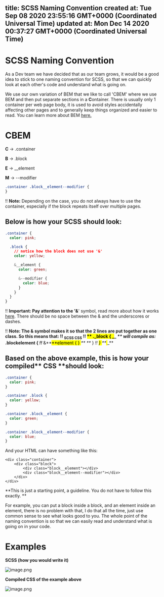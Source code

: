 
title: SCSS Naming Convention
created at: Tue Sep 08 2020 23:55:16 GMT+0000 (Coordinated Universal Time)
updated at: Mon Dec 14 2020 00:37:27 GMT+0000 (Coordinated Universal Time)
---

# SCSS Naming Convention

As a Dev team we have decided that as our team grows, it would be a good idea to stick to one naming convention for SCSS, so that we can quickly look at each other's code and understand what is going on.

We use our own variation of BEM that we like to call 'CBEM' where we use BEM and then put separate sections in a **C**ontainer. There is usually only 1 container per web page body, it is used to avoid styles accidentally affecting other pages and to generally keep things organized and easier to read. You can learn more about BEM [<u>here</u>](https://css-tricks.com/bem-101/)<u>.</u>

# C**BEM**

**C** → .container

**B** → .block

**E** → \_\_element

**M** → --modifier

```css
.container .block__element--modifier {
}
```

!! **Note:** Depending on the case, you do not always have to use the container, especially if the block repeats itself over multiple pages.

## Below is how your **SCSS** should look:

```css
.container {
  color: pink;

  .block {
    // notice how the block does not use '&'
    color: yellow;

    &__element {
      color: green;

      &--modifier {
        color: blue;
      }
    }
  }
}
```

!! **Important: **Pay attention to the '**&**' symbol, read more about how it works [<u>here</u>](https://css-tricks.com/the-sass-ampersand/). There should be no space between the & and the underscores or dashes.

!! **Note: **The & symbol makes it so that the 2 lines are put together as one class. So this means that:
!! <sub>SCSS </sub> <sub>CSS</sub>
!! <mark>\*\* **</mark><mark> .</mark><mark>_block { _</mark><mark>**\_ _\*\*</mark>_ _will compile as: <mark> </mark><mark>_.block**element { _</mark>
!! <mark>_** &**_</mark>_<mark>**element { } </mark>_\*\*_ _\*\*<mark>_ } _</mark>
!! _<mark> } </mark>_\*\*_<mark> </mark>\_\*\*

## Based on the above example, this is how your compiled** CSS **should look:

```css
.container {
  color: pink;
}

.container .block {
  color: yellow;
}

.container .block__element {
  color: green;
}

.container .block__element--modifier {
  color: blue;
}
```

And your HTML can have something like this:

    <div class="container">
        <div class="block">
            <div class="block__element"></div>
            <div class="block__element--modifier"></div>
        </div>
    </div>

**This is just a starting point, a guideline. You do not have to follow this exactly. **

For example, you can put a block inside a block, and an element inside an element, there is no problem with that, I do that all the time, just use common sense to see what looks good to you. The whole point of the naming convention is so that we can easily read and understand what is going on in your code.

# Examples

**SCSS (how you would write it)**

![image.png](media_SCSS%20Naming%20Convention/image.png)

**Compiled CSS of the example above**

![image.png](media_SCSS%20Naming%20Convention/63887b9b-3abe-4056-9dba-2d25401ee9d0_image.png)

          
